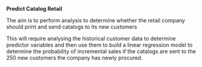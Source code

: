 <h> <b>Predict Catalog Retail </b></h>
<p>
The aim is to perform analysis to determine whether the retail company should print and send catalogs to its new customers
</p>

<p>
This will require analysing the historical customer data to determine predictor variables 
and then use them to build a linear regression model to determine the probability of incremental sales
if the catalogs are sent to the 250 new customers the company has newly procured.
</p>

